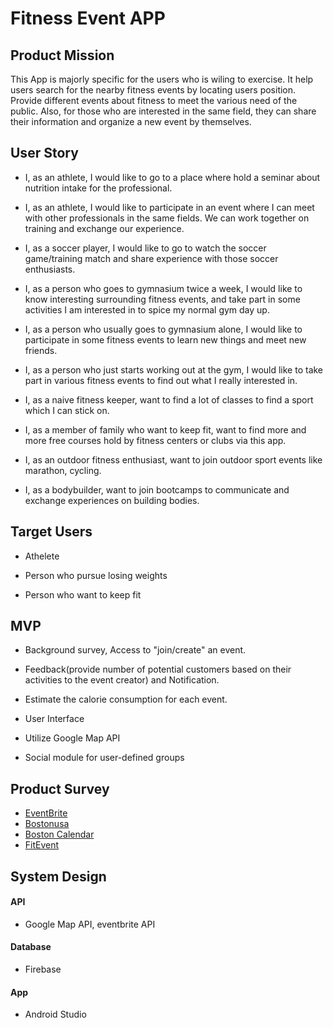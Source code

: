 # Fitness Event APP

## Product Mission

This App is majorly specific for the users who is wiling to exercise. It help users search for the nearby fitness events by locating users position. Provide different events about fitness to meet the various need of the public. Also, for those who are interested in the same field, they can share their information and organize a new event by themselves.

## User Story

* I, as an athlete, I would like to go to a place where hold a seminar about nutrition intake for the professional.

* I, as an athlete, I would like to participate in an event where I can meet with other professionals in the same fields. We can work together on training and exchange our experience. 

* I, as a soccer player, I would like to go to watch the soccer game/training match and share experience with those soccer enthusiasts.

* I, as a person who goes to gymnasium twice a week, I would like to know interesting surrounding fitness events, and take part in some activities I am interested in to spice my normal gym day up.

* I, as a person who usually goes to gymnasium alone, I would like to participate in some fitness events to learn new things and meet new friends.

* I, as a person who just starts working out at the gym, I would like to take part in various fitness events to find out what I really interested in.

* I, as a naive fitness keeper, want to find a lot of classes to find a sport which I can stick on.

* I, as a member of family who want to keep fit, want to find more and more free courses hold by fitness centers or clubs via this app.

* I, as an outdoor fitness enthusiast, want to join outdoor sport events like marathon, cycling.

* I, as a bodybuilder, want to join bootcamps to communicate and exchange experiences on building bodies.

## Target Users

* Athelete

* Person who pursue losing weights

* Person who want to keep fit

## MVP

* Background survey, Access to "join/create" an event.

* Feedback(provide number of potential customers based on their activities to the event creator) and Notification.

* Estimate the calorie consumption for each event.

* User Interface

* Utilize Google Map API

* Social module for user-defined groups

## Product Survey
* [EventBrite](https://www.eventbrite.com/d/ma--boston/events/)
* [Bostonusa](https://www.bostonusa.com/)
* [Boston Calendar](https://www.thebostoncalendar.com/)
* [FitEvent](https://fitevents.com/)


## System Design

#### API

* Google Map API, eventbrite API

#### Database

* Firebase

#### App

* Android Studio
